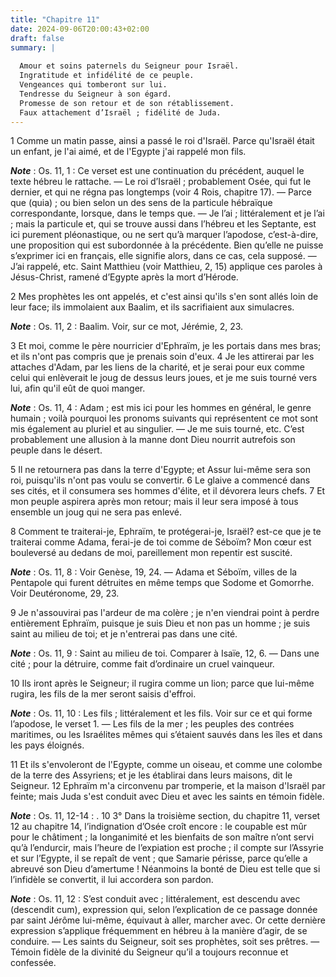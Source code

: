 ```yaml
---
title: "Chapitre 11"
date: 2024-09-06T20:00:43+02:00
draft: false
summary: |
  
  Amour et soins paternels du Seigneur pour Israël.
  Ingratitude et infidélité de ce peuple.
  Vengeances qui tomberont sur lui.
  Tendresse du Seigneur à son égard.
  Promesse de son retour et de son rétablissement.
  Faux attachement d’Israël ; fidélité de Juda.
---
```



1 Comme un matin passe, ainsi a passé le roi d'Israël. Parce qu'Israël était un enfant, je l'ai aimé, et de l'Egypte j'ai rappelé mon fils.

***Note*** :  Os. 11, 1 : Ce verset est une continuation du précédent, auquel le texte hébreu le rattache. ― Le roi d’Israël ; probablement Osée, qui fut le dernier, et qui ne régna pas longtemps (voir 4 Rois, chapitre 17). ― Parce que (quia) ; ou bien selon un des sens de la particule hébraïque correspondante, lorsque, dans le temps que. ― Je l’ai ; littéralement et je l’ai ; mais la particule et, qui se trouve aussi dans l’hébreu et les Septante, est ici purement pléonastique, ou ne sert qu’à marquer l’apodose, c’est-à-dire, une proposition qui est subordonnée à la précédente. Bien qu’elle ne puisse s’exprimer ici en français, elle signifie alors, dans ce cas, cela supposé. ― J’ai rappelé, etc. Saint Matthieu (voir Matthieu, 2, 15) applique ces paroles à Jésus-Christ, ramené d’Egypte après la mort d’Hérode.

2 Mes prophètes les ont appelés, et c'est ainsi qu'ils s'en sont allés loin de leur face; ils immolaient aux Baalim, et ils sacrifiaient aux simulacres.

***Note*** :  Os. 11, 2 : Baalim. Voir, sur ce mot, Jérémie, 2, 23.

3 Et moi, comme le père nourricier d'Ephraïm, je les portais dans mes bras; et ils n'ont pas compris que je prenais soin d'eux. 4 Je les attirerai par les attaches d'Adam, par les liens de la charité, et je serai pour eux comme celui qui enlèverait le joug de dessus leurs joues, et je me suis tourné vers lui, afin qu'il eût de quoi manger.

***Note*** :  Os. 11, 4 : Adam ; est mis ici pour les hommes en général, le genre humain ; voilà pourquoi les pronoms suivants qui représentent ce mot sont mis également au pluriel et au singulier. ― Je me suis tourné, etc. C’est probablement une allusion à la manne dont Dieu nourrit autrefois son peuple dans le désert.


5 Il ne retournera pas dans la terre d'Egypte; et Assur lui-même sera son roi, puisqu'ils n'ont pas voulu se convertir. 6 Le glaive a commencé dans ses cités, et il consumera ses hommes d'élite, et il dévorera leurs chefs. 7 Et mon peuple aspirera après mon retour; mais il leur sera imposé à tous ensemble un joug qui ne sera pas enlevé.


8 Comment te traiterai-je, Ephraïm, te protégerai-je, Israël? est-ce que je te traiterai comme Adama, ferai-je de toi comme de Séboïm? Mon cœur est bouleversé au dedans de moi, pareillement mon repentir est suscité.

***Note*** :  Os. 11, 8 : Voir Genèse, 19, 24. ― Adama et Séboïm, villes de la Pentapole qui furent détruites en même temps que Sodome et Gomorrhe. Voir Deutéronome, 29, 23.

9 Je n'assouvirai pas l'ardeur de ma colère ; je n'en viendrai point à perdre entièrement Ephraïm, puisque je suis Dieu et non pas un homme ; je suis saint au milieu de toi; et je n'entrerai pas dans une cité.

***Note*** :  Os. 11, 9 : Saint au milieu de toi. Comparer à Isaïe, 12, 6. ― Dans une cité ; pour la détruire, comme fait d’ordinaire un cruel vainqueur.


10 Ils iront après le Seigneur; il rugira comme un lion; parce que lui-même rugira, les fils de la mer seront saisis d'effroi.

***Note*** :  Os. 11, 10 : Les fils ; littéralement et les fils. Voir sur ce et qui forme l’apodose, le verset 1. ― Les fils de la mer ; les peuples des contrées maritimes, ou les Israélites mêmes qui s’étaient sauvés dans les îles et dans les pays éloignés.

11 Et ils s'envoleront de l'Egypte, comme un oiseau, et comme une colombe de la terre des Assyriens; et je les établirai dans leurs maisons, dit le Seigneur. 12 Ephraïm m'a circonvenu par tromperie, et la maison d'Israël par feinte; mais Juda s'est conduit avec Dieu et avec les saints en témoin fidèle.

***Note*** :  Os. 11, 12-14 : . 10 3° Dans la troisième section, du chapitre 11, verset 12 au chapitre 14, l’indignation d’Osée croît encore : le coupable est mûr pour le châtiment ; la longanimité et les bienfaits de son maître n’ont servi qu’à l’endurcir, mais l’heure de l’expiation est proche ; il compte sur l’Assyrie et sur l’Egypte, il se repaît de vent ; que Samarie périsse, parce qu’elle a abreuvé son Dieu d’amertume ! Néanmoins la bonté de Dieu est telle que si l’infidèle se convertit, il lui accordera son pardon.

***Note*** :  Os. 11, 12 : S’est conduit avec ; littéralement, est descendu avec (descendit cum), expression qui, selon l’explication de ce passage donnée par saint Jérôme lui-même, équivaut à aller, marcher avec. Or cette dernière expression s’applique fréquemment en hébreu à la manière d’agir, de se conduire. ― Les saints du Seigneur, soit ses prophètes, soit ses prêtres. ― Témoin fidèle de la divinité du Seigneur qu’il a toujours reconnue et confessée.

